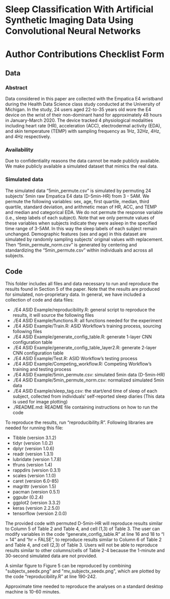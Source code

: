 # Sleep Classification With Artificial Synthetic Imaging Data Using Convolutional Neural Networks
# Author Contributions Checklist Form
## Data

### Abstract 

Data considered in this paper are collected with the Empatica E4 wristband during the Health Data Science class study conducted at the University of Michigan. In the study, 24 users aged 22-to-35 years old wore the E4 device on the wrist of their non-dominant hand for approximately 48 hours in January-March 2020. The device tracked 4 physiological modalities including heart rate (HR), acceleration (ACC), electrodermal activity (EDA), and skin temperature (TEMP) with sampling frequency as 1Hz, 32Hz, 4Hz, and 4Hz respectively. 


### Availability 

Due to confidentiality reasons the data cannot be made publicly available. We make publicly available a simulated dataset that mimics the real data. 


### Simulated data

The simulated data “5min_permute.csv” is simulated by permuting 24 subjects’ 5min raw Empatica E4 data (D-5min-HR) from 3 - 5AM. We permute the following variables: sex, age, first quartile, median, third quartile, standard deviation, and arithmetic mean of HR, ACC, and TEMP and median and categorical EDA. We do not permute the response variable (i.e., sleep labels of each subject). Note that we only permute values of these variables when subjects indicate they were asleep in the specified time range of 3-5AM. In this way the sleep labels of each subject remain unchanged. Demographic features (sex and age) in this dataset are simulated by randomly sampling subjects’ original values with replacement. Then “5min_permute_norm.csv” is generated by centering and standardizing the “5min_permute.csv” within individuals and across all subjects. 

## Code

This folder includes all files and data necessary to run and reproduce the results found in Section 5 of the paper. Note that the results are produced for simulated, non-proprietary data.
In general, we have included a collection of code and data files:
* ./E4 ASID Example/reproducibility.R: general script to reproduce the results, it will source the following files
* ./E4 ASID Example/functions.R: all functions needed for the experiment
* ./E4 ASID Example/Train.R: ASID Workflow’s training process, sourcing following files
* ./E4 ASID Example/generate_config_table.R: generate 1-layer CNN configuration table
* ./E4 ASID Example/generate_config_table_layer2.R: generate 2-layer CNN configuration table
* ./E4 ASID Example/Test.R: ASID Workflow’s testing process
* ./E4 ASID Example/Competing_workflow.R: Competing Workflow’s training and testing process
* ./E4 ASID Example/5min_permute.csv: simulated 5min data (D-5min-HR)
* ./E4 ASID Example/5min_permute_norm.csv: normalized simulated 5min data
* ./E4 ASID Example/sleep_tag.csv: the start/end time of sleep of each subject, collected from individuals’ self-reported sleep diaries (This data is used for image plotting)
* ./README.md: README file containing instructions on how to run the code

To reproduce the results, run “reproducibility.R”. Following libraries are needed for running this file:

* Tibble (version 3.1.2)
* tidyr (version 1.0.2) 
* dplyr (version 1.0.6)
* readr (version 1.3.1)
* lubridate (version 1.7.8)
* tfruns (version 1.4)
* rappdirs (version 0.3.1)
* scales (version 1.1.0)
* caret (version 6.0-85)
* magrittr (version 1.5)
* pacman (version 0.5.1)
* ggpubr (0.2.4)
* ggplot2 (version 3.3.2)
* keras (version 2.2.5.0)
* tensorflow (version 2.0.0)

The provided code with permuted D-5min-HR will reproduce results similar to Column 5 of Table 2 and Table 4, and cell (1,3) of Table 3. The user can modify variables in the code “generate_config_table.R” at line 16 and 18 to “l = 14” and “hr = FALSE”, to reproduce results similar to Column 6 of Table 2 and Table 4, and cell (2,3) of Table 3. Users will not be able to reproduce results similar to other columns/cells of Table 2-4 because the 1-minute and 30-second simulated data are not provided. 
 
A similar figure to Figure 5 can be reproduced by combining "subjectx_seedx.png" and "mv_subjectx_seedx.png", which are plotted by the code “reproducibility.R” at line 190-242.

Approximate time needed to reproduce the analyses on a standard desktop machine is 10-60 minutes.

